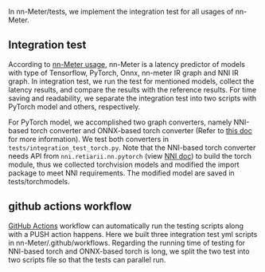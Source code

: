 In nn-Meter/tests, we implement the integration test for all usages of nn-Meter. 

## Integration test

According to [nn-Meter usage](nn-Meter/docs/usage.md), nn-Meter is a latency predictor of models with type of Tensorflow, PyTorch, Onnx, nn-meter IR graph and NNI IR graph. In integration test, we run the test for mentioned models, collect the latency results, and compare the results with the reference results. For time saving and readability, we separate the integration test into two scripts with PyTorch model and others, respectively. 

For PyTorch model, we accomplished two graph converters, namely NNI-based torch converter and ONNX-based torch converter (Refer to [this doc](docs/usage.md#torch-model-converters) for more information). We test both converters in `tests/integration_test_torch.py`. Note that the NNI-based torch converter needs API from `nni.retiarii.nn.pytorch` (view [NNI doc](https://nni.readthedocs.io/en/stable/NAS/QuickStart.html#define-base-model)) to build the torch module, thus we collected torchvision models and modified the import package to meet NNI requirements. The modified model are saved in tests/torchmodels.


## github actions workflow

[GitHub Actions](https://docs.github.com/en/actions) workflow can automatically run the testing scripts along with a  PUSH action happens. Here we built three integration test yml scripts in nn-Meter/.github/workflows. Regarding the running time of testing for NNI-based torch and ONNX-based torch is long, we split the two test into two scripts file so that the tests can parallel run.